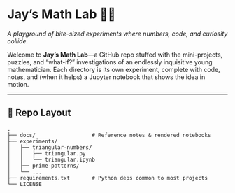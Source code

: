 # Jay’s Math Lab 🧮🔬
*A playground of bite-sized experiments where numbers, code, and curiosity collide.*

Welcome to **Jay’s Math Lab**—a GitHub repo stuffed with the mini-projects, puzzles, and “what-if?” investigations of an endlessly inquisitive young mathematician.  Each directory is its own experiment, complete with code, notes, and (when it helps) a Jupyter notebook that shows the idea in motion.

---

## 📂 Repo Layout

```text
.
├── docs/                  # Reference notes & rendered notebooks
├── experiments/
│   ├── triangular-numbers/
│   │   ├── triangular.py
│   │   └── triangular.ipynb
│   ├── prime-patterns/
│   └── ...
├── requirements.txt       # Python deps common to most projects
└── LICENSE

